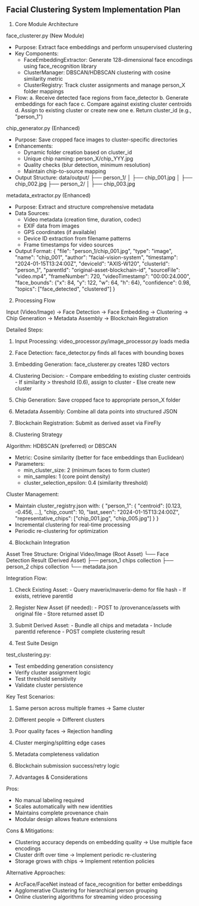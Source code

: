  ## Facial Clustering System Implementation Plan

  1. Core Module Architecture

  face_clusterer.py (New Module)

  - Purpose: Extract face embeddings and perform unsupervised
  clustering
  - Key Components:
    - FaceEmbeddingExtractor: Generate 128-dimensional face encodings
  using face_recognition library
    - ClusterManager: DBSCAN/HDBSCAN clustering with cosine similarity
  metric
    - ClusterRegistry: Track cluster assignments and manage person_X
  folder mappings
  - Flow:
    a. Receive detected face regions from face_detector
    b. Generate embeddings for each face
    c. Compare against existing cluster centroids
    d. Assign to existing cluster or create new one
    e. Return cluster_id (e.g., "person_1")

  chip_generator.py (Enhanced)

  - Purpose: Save cropped face images to cluster-specific directories
  - Enhancements:
    - Dynamic folder creation based on cluster_id
    - Unique chip naming: person_X/chip_YYY.jpg
    - Quality checks (blur detection, minimum resolution)
    - Maintain chip-to-source mapping
  - Output Structure:
  data/output/
  ├── person_1/
  │   ├── chip_001.jpg
  │   ├── chip_002.jpg
  ├── person_2/
  │   ├── chip_003.jpg

  metadata_extractor.py (Enhanced)

  - Purpose: Extract and structure comprehensive metadata
  - Data Sources:
    - Video metadata (creation time, duration, codec)
    - EXIF data from images
    - GPS coordinates (if available)
    - Device ID extraction from filename patterns
    - Frame timestamps for video sources
  - Output Format:
  {
    "file": "person_1/chip_001.jpg",
    "type": "image",
    "name": "chip_001",
    "author": "facial-vision-system",
    "timestamp": "2024-01-15T13:24:00Z",
    "deviceId": "AXIS-W120",
    "clusterId": "person_1",
    "parentId": "original-asset-blockchain-id",
    "sourceFile": "video.mp4",
    "frameNumber": 720,
    "videoTimestamp": "00:00:24.000",
    "face_bounds": {"x": 84, "y": 122, "w": 64, "h": 64},
    "confidence": 0.98,
    "topics": ["face_detected", "clustered"]
  }

  2. Processing Flow

  Input (Video/Image) → Face Detection → Face Embedding → Clustering →
  Chip Generation → Metadata Assembly → Blockchain Registration

  Detailed Steps:
  1. Input Processing: video_processor.py/image_processor.py loads
  media
  2. Face Detection: face_detector.py finds all faces with bounding
  boxes
  3. Embedding Generation: face_clusterer.py creates 128D vectors
  4. Clustering Decision:
    - Compare embedding to existing cluster centroids
    - If similarity > threshold (0.6), assign to cluster
    - Else create new cluster
  5. Chip Generation: Save cropped face to appropriate person_X folder
  6. Metadata Assembly: Combine all data points into structured JSON
  7. Blockchain Registration: Submit as derived asset via FireFly

  3. Clustering Strategy

  Algorithm: HDBSCAN (preferred) or DBSCAN
  - Metric: Cosine similarity (better for face embeddings than
  Euclidean)
  - Parameters:
    - min_cluster_size: 2 (minimum faces to form cluster)
    - min_samples: 1 (core point density)
    - cluster_selection_epsilon: 0.4 (similarity threshold)

  Cluster Management:
  - Maintain cluster_registry.json with:
  {
    "person_1": {
      "centroid": [0.123, -0.456, ...],
      "chip_count": 10,
      "last_seen": "2024-01-15T13:24:00Z",
      "representative_chips": ["chip_001.jpg", "chip_005.jpg"]
    }
  }
  - Incremental clustering for real-time processing
  - Periodic re-clustering for optimization

  4. Blockchain Integration

  Asset Tree Structure:
  Original Video/Image (Root Asset)
      └── Face Detection Result (Derived Asset)
          ├── person_1 chips collection
          ├── person_2 chips collection
          └── metadata.json

  Integration Flow:
  1. Check Existing Asset:
    - Query maverix/maverix-demo for file hash
    - If exists, retrieve parentId
  2. Register New Asset (if needed):
    - POST to /provenance/assets with original file
    - Store returned asset ID
  3. Submit Derived Asset:
    - Bundle all chips and metadata
    - Include parentId reference
    - POST complete clustering result

  5. Test Suite Design

  test_clustering.py:
  - Test embedding generation consistency
  - Verify cluster assignment logic
  - Test threshold sensitivity
  - Validate cluster persistence

  Key Test Scenarios:
  1. Same person across multiple frames → Same cluster
  2. Different people → Different clusters
  3. Poor quality faces → Rejection handling
  4. Cluster merging/splitting edge cases
  5. Metadata completeness validation
  6. Blockchain submission success/retry logic

  6. Advantages & Considerations

  Pros:
  - No manual labeling required
  - Scales automatically with new identities
  - Maintains complete provenance chain
  - Modular design allows feature extensions

  Cons & Mitigations:
  - Clustering accuracy depends on embedding quality → Use multiple
  face encodings
  - Cluster drift over time → Implement periodic re-clustering
  - Storage grows with chips → Implement retention policies

  Alternative Approaches:
  - ArcFace/FaceNet instead of face_recognition for better embeddings
  - Agglomerative Clustering for hierarchical person grouping
  - Online clustering algorithms for streaming video processing